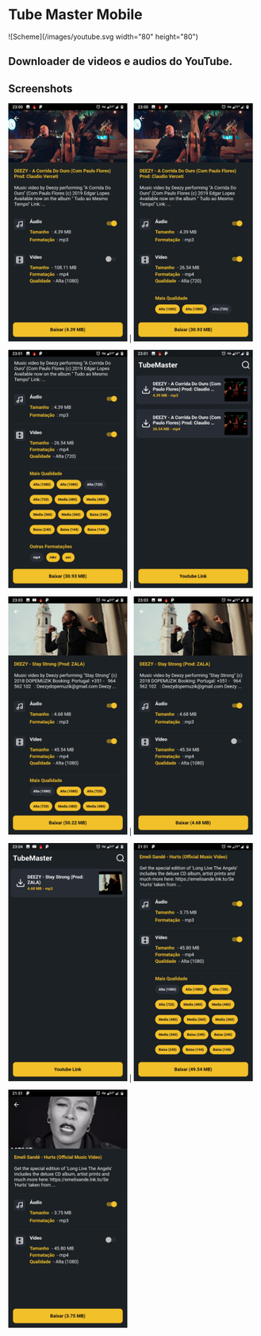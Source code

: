 # Tube Master Mobile

![Scheme](/images/youtube.svg width="80" height="80") 

## Downloader de videos e audios do YouTube.

## Screenshots

<img src="/images/screenshot-1573423224990.jpg" width="240" height="480"> |
<img src="/images/screenshot-1573423251292.jpg" width="240" height="480">

<img src="/images/screenshot-1573423265500.jpg" width="240" height="480"> |
<img src="/images/screenshot-1573423289429.jpg" width="240" height="480">

<img src="/images/screenshot-1573423381052.jpg" width="240" height="480"> |
<img src="/images/screenshot-1573423411591.jpg" width="240" height="480">

<img src="/images/screenshot-1573423444131.jpg" width="240" height="480"> |
<img src="/images/screenshot-1573505470685.jpg" width="240" height="480">

<img src="/images/screenshot-1573505510593.jpg" width="240" height="480"> 
 
